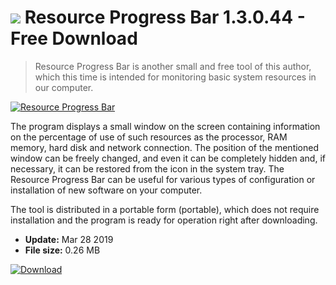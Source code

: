 # ![](https://cdn.softexe.net/static/icon/c/resource-progress-bar-8774.png) Resource Progress Bar 1.3.0.44  - Free Download

> Resource Progress Bar is another small and free tool of this author, which this time is intended for monitoring basic system resources in our computer.

[![Resource Progress Bar](https://gallery.dpcdn.pl/imgc/Tools/83901/g_-_420x350_1.5_-_xc241be87-d3e5-4394-bb3b-418b10b72918.png)](https://softexe.net/win/system/diagnostics-tests/resource-progress-bar:hggd.html)

The program displays a small window on the screen containing information on the percentage of use of such resources as the processor, RAM memory, hard disk and network connection. The position of the mentioned window can be freely changed, and even it can be completely hidden and, if necessary, it can be restored from the icon in the system tray. The Resource Progress Bar can be useful for various types of configuration or installation of new software on your computer.
 
 The tool is distributed in a portable form (portable), which does not require installation and the program is ready for operation right after downloading.


- **Update:** Mar 28 2019
- **File size:** 0.26 MB

[![Download](https://cdn.softexe.net/static/img/download.png)](https://softexe.net/win/system/diagnostics-tests/resource-progress-bar:hggd.html)

